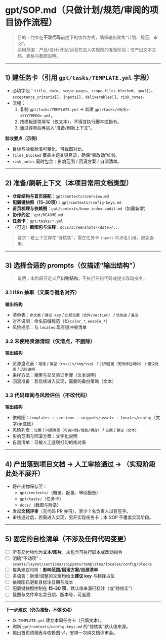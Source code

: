 # gpt/SOP.md（只做计划/规范/审阅的项目协作流程）

> 目的：约束在**不改代码**前提下的协作方式，确保输出聚焦“计划、规范、审阅”。  
> 适用范围：产品/设计/开发/运营在进入实现前的准备阶段；仅产出文本文档、表格与截图说明。

---

## 1) 建任务卡（引用 `gpt/tasks/TEMPLATE.yml` 字段）

- 必填字段：`title`、`date`、`scope.pages`、`scope.files_blocked`、`goal[]`、`acceptance_criteria[]`、`inputs[]`、`deliverables[]`、`risk_notes`。  
- 流程：
  1. 复制 `gpt/tasks/TEMPLATE.yml` → 新建 `gpt/tasks/<短名>-<YYYYMMDD>.yml`。
  2. 按模板逐项填写（仅文本），不得含执行脚本或指令。
  3. 通过评审后再进入“准备/刷新上下文”。

**验收要点（示例）**
- 目标与验收标准可量化、可截图对比。
- `files_blocked` 覆盖主题关键目录，确保“零改动”红线。
- `risk_notes` 同时包含：影响范围 / 回滚方案 / 自测清单。

---

## 2) 准备/刷新上下文（本项目常用文档类型）

- **仓库结构与首页装配**：`gpt/contexts/overview.md`
- **配置键快照（15–30项）**：`gpt/contexts/config-keys.md`
- **首页梳理与依赖图**：`gpt/contexts/home-index-audit.md`（如需新增）
- **协作约定**：`gpt/README.md`
- **任务卡**：`gpt/tasks/*.yml`
- （可选）**截图包与注释**：`docs/screenshots/<date>/...`

> 要求：若上下文存在“待核实”，需在任务卡 `inputs` 中点名引用，避免误用。

---

## 3) 选择合适的 prompts（仅描述“输出结构”）

> 说明：本阶段只定义**产出物结构**，不执行任何代码或提出改动指令。

### 3.1 i18n 抽取（文案与键名对齐）
**输出结构**
- 清单表：`原文案` / `建议 key` / `出现位置（文件/section）` / `优先级` / `备注`
- 对齐说明：命名前缀规范（如 `color_*`, `enable_*`）
- 风险提示：与 `locales` 现有键冲突清单

### 3.2 未使用资源清理（仅清点，不删除）
**输出结构**
- 资源盘点表：`路径` / `类型（css/js/img/svg）` / `引用证据（无则标注疑似）` / `建议处理` / `风险说明`
- 采样方法：搜索与交叉验证步骤（文本说明）
- 回滚准备：若后续进入实现，需要的备份策略（文本）

### 3.3 代码审阅与风险评估（不改代码）
**输出结构**
- 依赖图：`templates → sections → snippets/assets → locales/config`（文字/示意图）
- 风险列表：`位置` / `问题类型（可访问性/性能/耦合）` / `证据` / `建议（文本）`
- 影响范围与回滚方案：文字化说明
- 自测清单：可被人工逐项打勾的核对表

---

## 4) 产出落到项目文档 → 人工审核通过 → （实现阶段此处不展开）

- 将产出物保存至：
  - `gpt/contexts/`（概览、配置、审阅报告）
  - `gpt/tasks/`（任务卡）
  - `docs/`（截图与附录）
- 发起**文档评审**（无代码 PR 亦可），至少 1 名负责人过目签字。
- 审核通过后，若需进入实现，另开实现任务卡；本 SOP 不覆盖实现阶段。

---

## 5) 固定的自检清单（不涉及任何代码变更）

- [ ] 所有交付物均为**文本/图片**，未包含可执行脚本或改动指令  
- [ ] 明确“不动项”：`assets/layout/sections/snippets/templates/locales/config/blocks`  
- [ ] 每条建议均附：**影响范围/回滚方案/自测清单**  
- [ ] 多语言：新增/调整的文案均给出**建议 key** 与翻译占位  
- [ ] 依赖图已更新且标注日期与版本  
- [ ] 配置键快照控制在 **15–30 项**，默认值来源已标注（或“待核实”）  
- [ ] 截图与文件命名含日期、版本号，可追溯

---

**下一步建议（仍为准备，不做改动）**
- 以 `TEMPLATE.yml` 建立本周任务卡（只填文本）。
- 刷新 `gpt/contexts/config-keys.md` 的“待核实”默认值来源。
- 输出首页梳理表与依赖图 v1，安排一次纯文档评审会。
